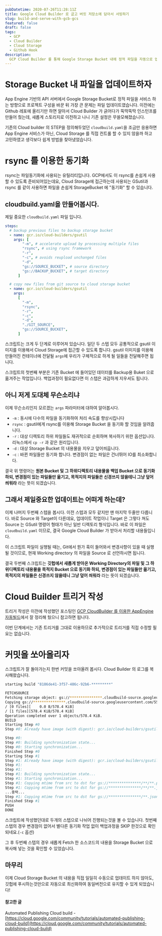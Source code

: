 ```yaml
---
pubDatetime: 2020-07-26T11:28:11Z
title: Google Cloud Builder 로 굽고 버킷 저장소에 담아서 서빙하기
slug: build-and-serve-with-gcb-gcs
featured: false
draft: false
tags:
  - GCP
  - Cloud Builder
  - Cloud Storage
  - Github Hook
description:
  GCP Cloud Builder 를 통해 Google Storage Bucket 내에 정적 파일을 자동으로 업데이트 하는 방법에 대하여 알아봅니다.
---
```



# Storage Bucket 내 파일을 업데이트하자
App Engine 기반의 API 서버에서 Google Storage Bucket로 정적 파일을 서비스 하는 방향으로 프로젝트 구성을 바꾼 뒤 가장 큰 문제는 파일 업데이트였습니다. 이전에는 Github 레포에 올리기만 하면 알아서 Cloud Builder 가 긁어다가 뚝딱뚝딱 인스턴프를 만들어 줬는데, 새롭게 스토리지로 이전하고 나니 기존 설정은 무쓸모해졌습니다.

기존의 Cloud builder 의 STEP을 정의해두었던 `cloudbuild.yaml`을 조금만 응용하면 App Engine 서비스가 아닌, Cloud Storage 를 직접 컨트롤 할 수 있지 않을까 하고 고민하였고 생각보다 쉽게 방법을 찾아냈었습니다.


# rsync 를 이용한 동기화
rsync는 파일동기화에 사용되는 유틸리티입니다. GCP에서도 이 rsync를 손쉽게 사용할 수 있도록 준비되어있는데요,
Cloud Storage에 접근하는데 사용되는 GSutil과 rsync 를 같이 사용하면 파일을 손쉽게 StorageBucket 에 "동기화" 할 수 있습니다.


## cloudbuild.yaml을 만들어봅시다.
제일 중요한 `cloudbuild.yaml` 파일 입니다.

```yaml
steps:
  # backup previous files to backup storage bucket
  - name: gcr.io/cloud-builders/gsutil
    args: [
        "-m", # accelerate upload by processing multiple files
        "rsync", # using rsync framework
        "-r",
        "-c", # avoids reupload unchanged files
        "-d",
        "gs://SOURCE_BUCKET", # source directory
        "gs://BACKUP_BUCKET", # target directory
      ]

  # copy new files from git source to cloud storage bucket
  - name: gcr.io/cloud-builders/gsutil
    args:
      [
        "-m",
        "rsync",
        "-r",
        "-c",
        "-d",
        "./GIT_SOURCE",
        "gs://SOURCE_BUCKET",
      ]
```

스크립트는 크게 두 단계로 이루어져 있습니다. 일단 두 스텝 모두 공통적으로 gsutil 이미지를 이용해서 Cloud Storage에 접근할 수 있도록 합니다. gsutil 이미지를 이용해 만들어진 컨테이너에 전달될 `args`에 우리가 구체적으로 하게 될 일들을 전달해주면 됩니다.

스크립트의 첫번째 부분은 기존 Bucket 에 들어있던 데이터를 Backup용 Buket 으로 옮겨주는 작업입니다. 백업과정이 필요없다면 이 스텝은 과감하게 지우셔도 됩니다.


## 아니 저게 도대체 무슨소리냐
이제 무슨소리인지 모르겠는 `args` 파라미터에 대하여 알아봅시다.

* `-m` : 동시에 다수의 파일을 동기화하여 처리 속도를 향상시킵니다
* `rsync` : gsutil에게 rsync를 이용해 Storage Bucket 을 동기화 할 것임을 알려줍니다.
* `-r` : 대상 디렉토리 하위 파일들도 재귀적으로 순회하며 복사하기 위한 옵션입니다. 리눅스에서 `cp -r` 과 같은 원리입니다.
* `-d` : 대상 Storage Bucket 의 내용물을 지우고 덮어씌웁니다.
* `-c` : 바뀐 파일들만 동기화 합니다. 변경점이 없는 파일은 건너뛰어 IO를 최소화합니다.

결국 위 명령어는 **원본 Bucket 및 그 하위디렉토리 내용물을 백업 Bucket 으로 동기화 하되, 변경점이 있는 파일들만 옮기고, 목적지의 파일들은 신경쓰지 않을테니 그냥 덮어 씌워라** 라는 뜻이 되겠습니다.


## 그래서 제일중요한 업데이트는 어떠게 하는데?
이제 나머지 두번째 스텝을 봅시다.
이전 스텝과 모두 같지만 맨 마지막 두줄만 다릅니다. 바로 Source 와 Target이 다른데요, 업데이트 작업이니 Target 은 그렇다 쳐도 Source 는 GSutil 명령어 형태가 아닌 일반 디렉토리 형식입니다.
바로 이 파일은 `cloudbuild.yaml` 이므로, 결국 Google Cloud Builder 가 받아서 처리할 내용들입니다.

이 스크립트 파일이 실행될 때는, Git에서 뭔가 훅이 들어와서 변경사항이 있을 때 실행될 것이므로, 현재 Working directory 의 파일을 Source 로 선언하시면 됩니다.

결국 두번째 스크립트는 **깃헙에서 새롭게 받아온 Working Directory의 파일 및 그 하위디렉토리 내용물을 목적지 Bucket 으로 동기화 하되, 변경점이 있는 파일들만 옮기고, 목적지의 파일들은 신경쓰지 않을테니 그냥 덮어 씌워라** 라는 뜻이 되겠습니다.


# Cloud Builder 트리거 작성
트리거 작성은 이전에 작성했던 포스팅인 [GCP CloudBuilder 를 이용한 AppEngine 자동빌드](https://zerogyun.dev/2020/01/29/GAE%20%EC%9E%90%EB%8F%99%EB%B9%8C%EB%93%9C/)에서 잘 정리해 뒀으니 참고하면 됩니다.

이번 단계에서는 기존 트리거를 그대로 이용하므로 추가적으로 트리거를 직접 수정할 필요는 없습니다.


# 커밋을 쏘아올리자
스크립트가 잘 돌아가는지 한번 커밋을 쏘아올려 봅시다. Cloud Builder 의 로그를 복사해왔습니다.

```bash
starting build "8186de41-3f57-486c-92b6-*********"

FETCHSOURCE
Fetching storage object: gs://***************.cloudbuild-source.googleusercontent.com/55f3b2db0ee4220bbb71da3b50ce8c40c31b6fdd-f29bc344-7cf5-4828-855f-ad719c940eb9.tar.gz#***************
Copying gs://***************.cloudbuild-source.googleusercontent.com/55f3b2db0ee4220bbb71da3b50ce8c40c31b6fdd-f29bc344-7cf5-4828-855f-ad719c940eb9.tar.gz#***************...
/ [0 files][    0.0 B/578.4 KiB]                                                
/ [1 files][578.4 KiB/578.4 KiB]                                                
Operation completed over 1 objects/578.4 KiB.                                    
BUILD
Starting Step #0
Step #0: Already have image (with digest): gcr.io/cloud-builders/gsutil

Step #0: 
Step #0: Building synchronization state...
Step #0: Starting synchronization...
Finished Step #0
Starting Step #1
Step #1: Already have image (with digest): gcr.io/cloud-builders/gsutil
Step #1: 
Step #1: 
Step #1: Building synchronization state...
Step #1: Starting synchronization...
Step #1: Copying mtime from src to dst for gs://***************/**/**.pdf
Step #1: Copying mtime from src to dst for gs://***************/**/**.json
...중략...
Step #1: Copying mtime from src to dst for gs://***************/**.json
Finished Step #1
PUSH
DONE
```

스크립트에 작성했던대로 두개의 스텝으로 나뉘어 진행되는것을 볼 수 있습니다.
첫번째 스텝의 경우 변경점이 없어서 별다른 동기화 작업 없이 백업과정을 SKIP 한것으로 확인되네요.(`-c` 옵션)

그 후 두번째 스텝의 경우 새롭게 Fetch 한 소스코드의 내용을 Storage Bucket 으로 복사해 넣는 것을 확인할 수 있었습니다.

## 마무리
이제 Cloud Storage Bucket 의 내용을 직접 일일히 수동으로 업데이트 하지 않아도, 깃헙에 푸시하는것만으로 자동으로 최신화하여 동일버전으로 유지할 수 있게 되었습니다! 


#### 참고한 글
Automated Publishing Cloud build - [https://cloud.google.com/community/tutorials/automated-publishing-cloud-build](https://cloud.google.com/community/tutorials/automated-publishing-cloud-build)
